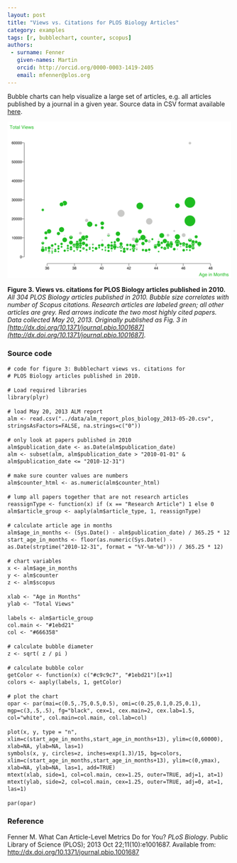 ```yaml
---
layout: post
title: "Views vs. Citations for PLOS Biology Articles"
category: examples
tags: [r, bubblechart, counter, scopus]
authors:
 - surname: Fenner
   given-names: Martin
   orcid: http://orcid.org/0000-0003-1419-2405
   email: mfenner@plos.org
---
```


Bubble charts can help visualize a large set of articles, e.g. all articles published by a journal in a given year. Source data in CSV format available [here](/data/alm_report_plos_biology_2013-05-20.csv).

![Fig. 3](/images/2013-12-11_figure_3.svg)

**Figure 3. Views vs. citations for PLOS Biology articles published in 2010.** *All 304 PLOS Biology articles published in 2010. Bubble size correlates with number of Scopus citations. Research articles are labeled green; all other articles are grey. Red arrows indicate the two most highly cited papers. Data collected May 20, 2013. Originally published as Fig. 3 in [http://dx.doi.org/10.1371/journal.pbio.1001687](http://dx.doi.org/10.1371/journal.pbio.1001687).*

### Source code

```{r 2013-12-11_figure_3, fig.path="images/", fig.show="hold", dev="svg", fig.width=10, fig.height=7, fig.cap="**Figure 3. Views vs. citations for PLOS Biology articles published in 2010.** All 304 *PLOS Biology* articles published in 2010. Bubble size correlates with number of Scopus citations. Research articles are labeled green; all other articles are grey. Red arrows indicate the two most highly cited papers. Data collected May 20, 2013.", message=FALSE}
# code for figure 3: Bubblechart views vs. citations for
# PLOS Biology articles published in 2010.

# Load required libraries
library(plyr)

# load May 20, 2013 ALM report
alm <- read.csv("../data/alm_report_plos_biology_2013-05-20.csv", stringsAsFactors=FALSE, na.strings=c("0"))

# only look at papers published in 2010
alm$publication_date <- as.Date(alm$publication_date)
alm <- subset(alm, alm$publication_date > "2010-01-01" & alm$publication_date <= "2010-12-31")

# make sure counter values are numbers
alm$counter_html <- as.numeric(alm$counter_html)

# lump all papers together that are not research articles
reassignType <- function(x) if (x == "Research Article") 1 else 0
alm$article_group <- aaply(alm$article_type, 1, reassignType)

# calculate article age in months
alm$age_in_months <- (Sys.Date() - alm$publication_date) / 365.25 * 12
start_age_in_months <- floor(as.numeric(Sys.Date() - as.Date(strptime("2010-12-31", format = "%Y-%m-%d"))) / 365.25 * 12)

# chart variables
x <- alm$age_in_months
y <- alm$counter
z <- alm$scopus

xlab <- "Age in Months"
ylab <- "Total Views"

labels <- alm$article_group
col.main <- "#1ebd21"
col <- "#666358"

# calculate bubble diameter
z <- sqrt( z / pi )

# calculate bubble color
getColor <- function(x) c("#c9c9c7", "#1ebd21")[x+1]
colors <- aaply(labels, 1, getColor)

# plot the chart
opar <- par(mai=c(0.5,.75,0.5,0.5), omi=c(0.25,0.1,0.25,0.1), mgp=c(3,.5,.5), fg="black", cex=1, cex.main=2, cex.lab=1.5, col="white", col.main=col.main, col.lab=col)

plot(x, y, type = "n", xlim=c(start_age_in_months,start_age_in_months+13), ylim=c(0,60000), xlab=NA, ylab=NA, las=1)
symbols(x, y, circles=z, inches=exp(1.3)/15, bg=colors, xlim=c(start_age_in_months,start_age_in_months+13), ylim=c(0,ymax), xlab=NA, ylab=NA, las=1, add=TRUE)
mtext(xlab, side=1, col=col.main, cex=1.25, outer=TRUE, adj=1, at=1)
mtext(ylab, side=2, col=col.main, cex=1.25, outer=TRUE, adj=0, at=1, las=1)

par(opar)
```

### Reference

Fenner M. What Can Article-Level Metrics Do for You? *PLoS Biology*. Public Library of Science (PLOS); 2013 Oct 22;11(10):e1001687. Available from: http://dx.doi.org/10.1371/journal.pbio.1001687
